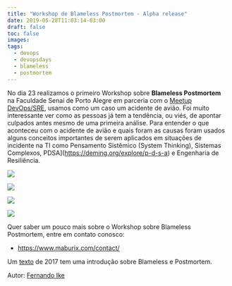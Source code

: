 ```yaml
---
title: "Workshop de Blameless Postmortem - Alpha release"
date: 2019-05-28T11:03:14-03:00
draft: false
toc: false
images:
tags: 
  - devops
  - devopsdays
  - blameless
  - postmortem
---
```


No dia 23 realizamos o primeiro Workshop sobre **Blameless Postmortem** na Faculdade Senai de Porto Alegre em parceria com o [Meetup DevOps/SRE](https://www.meetup.com/pt-BR/DevOps-SRE-Porto-Alegre/events/260669031/?eventId=260669031&from=ref), usamos como um caso um acidente de avião. Foi muito interessante ver como as pessoas já tem a tendência, ou viés, de apontar culpados antes mesmo de uma primeira análise. Para entender o que aconteceu com o acidente de avião e quais foram as causas foram usados alguns conceitos importantes de serem aplicados em situações de incidente na TI como Pensamento Sistêmico (System Thinking), Sistemas Complexos, PDSA](https://deming.org/explore/p-d-s-a) e Engenharia de Resiliência.

![](/images/workshop_blameless_dodpoa2019_1.jpg)

![](/images/workshop_blameless_dodpoa2019_2.jpg)

![](/images/IMG_20190523_214910490.jpg)

![](/images/IMG_20190525_074501939.jpg)

Quer saber um pouco mais sobre o Workshop sobre Blameless Postmortem, entre em contato conosco:

- https://www.maburix.com/contact/

Um [texto](https://www.fernandoike.com/2017/08/21/blameless-a-culpa-n%C3%A3o-%C3%A9-sua/) de 2017 tem uma introdução sobre Blameless e Postmortem.


Autor: [Fernando Ike](www.twitter.com/fernandoike)